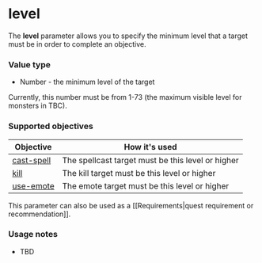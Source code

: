 # level

The **level** parameter allows you to specify the minimum level that a target must be in order to complete an objective.

### Value type

* Number - the minimum level of the target

Currently, this number must be from 1-73 (the maximum visible level for monsters in TBC).

### Supported objectives

| Objective | How it's used |
|---|---|
| [cast-spell](../objectives/cast-spell.md) | The spellcast target must be this level or higher |
| [kill](../objectives/kill.md) | The kill target must be this level or higher |
| [use-emote](../objectives/use-emote.md) | The emote target must be this level or higher |

This parameter can also be used as a [[Requirements|quest requirement or recommendation]].

### Usage notes

* TBD

